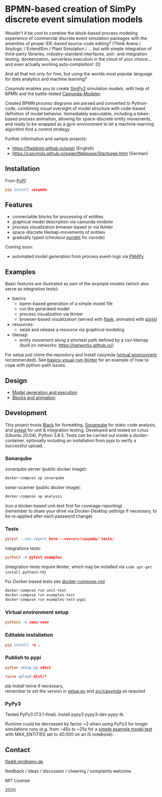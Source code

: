 # BPMN-based creation of SimPy discrete event simulation models

Wouldn't it be _cool_ to combine the block-based process modeling experience of commercial discrete event simulation packages with the amenities of proper IDE-based source-code editing?
(Think Arena / Anylogic / ExtendSim / Plant Simulation / ... but with simple integration of third-party libraries, industry-standard interfaces, unit- and integration testing, dockerization, serverless execution in the cloud of your choice... and even actually working auto-completion! _:D_)

And all that not only for free, but using the worlds most popular language for data analytics and machine learning?

_Casymda_ enables you to create [SimPy3](https://simpy.readthedocs.io/en/latest/) simulation models, with help of BPMN and the battle-tested [Camunda-Modeler](<http://www.bpmn.io>).

Created BPMN process diagrams are parsed and converted to Python-code, combining visual oversight of model structure with code-based definition of model behavior.
Immediately executable, including a token-based process animation, allowing for space-discrete entity movements, and ready to be wrapped as a gym-environment to let a machine-learning algorithm find a control strategy.

Further information and sample projects:

- <https://fladdimir.github.io/post/> (English)
- <https://casymda.github.io/page/Webpage/Startpage.html> (German)

## Installation

From [PyPI](https://pypi.org/project/casymda/):

``` l
pip install casymda
```

## Features

- connectable blocks for processing of entities
- graphical model description via camunda modeler
- process visualization browser-based or via tkinter
- space-discrete tilemap-movements of entities
- gradually typed (checkout [pyright](https://github.com/microsoft/pyright) for vscode)

Coming soon:

- automated model generation from process event-logs via [PM4Py](http://pm4py.org/)

## Examples

Basic features are illustrated as part of the example models (which also serve as integration tests):

- basics:
  - bpmn-based generation of a simple model file
  - run the generated model
  - process visualization via tkinter
  - browser-based visualization (served with [flask](https://palletsprojects.com/p/flask/), animated with [pixijs](https://www.pixijs.com/))
- resources:
  - seize and release a resource via graphical modeling
- tilemap:
  - entity movement along a shortest path defined by a csv-tilemap (built on networkx: <https://networkx.github.io/>)

For setup just clone the repository and install casymda ([virtual environment](https://docs.python.org/3/tutorial/venv.html) recommended). See [basics-visual-run-tkinter](exec/basics/visual_run.py) for an example of how to cope with python-path issues.

## Design

- [Model generation and execution](diagrams/model+execution.pdf)
- [Blocks and animation](diagrams/blocks+animation.pdf)

## Development

This project trusts [Black](https://black.readthedocs.io/en/stable/) for formatting, [Sonarqube](https://www.sonarqube.org/) for static code analysis, and [pytest](https://docs.pytest.org/en/latest/) for unit & integration testing. Developed and tested on Linux (Ubuntu 20.04), Python 3.8.5.
Tests can be carried out inside a docker-container, optionally including an installation from pypi to verify a successful upload.

### Sonarqube

sonarqube server (public docker image):

``` l
docker-compose up sonarqube
```

sonar-scanner (public docker image):

``` l
docker-compose up analysis
```

(run a docker-based unit-test first for coverage-reporting)  
(remember to share your drive via Docker-Desktop settings if necessary, to be re-applied after each password change)

### Tests

``` l
pytest --cov-report term --cov=src/casymda/ tests/
```

integrations tests:

``` l
python3 -m pytest examples
```

(integration-tests require tkinter, which may be installed via `sudo apt-get install python3-tk`)

For Docker-based tests see [docker-compose.yml](docker-compose.yml)

``` l
docker-compose run unit-test
docker-compose run examples-test
docker-compose run examples-test-pypi
```

### Virtual environment setup

``` l
python3 -m venv venv
```

### Editable installation

``` l
pip install -e .
```

### Publish to pypi

``` l
python setup.py sdist

twine upload dist/*
```

pip install twine if necessary,  
remember to set the version in [setup.py](setup.py) and [src/casymda](src/casymda/__init__.py) as required

### PyPy3

Tested PyPy3 (7.3.1-final). Install pypy3 pypy3-dev pypy-tk.

Runtime could be decreased by factor ~2 when using PyPy3 for longer simulations runs (e.g. from ~45s to ~25s for a [simple example model test](examples/basics/model/long_run_bpmn_example_test.py) with MAX_ENTITIES set to 40.000 on an i5 notebook).

## Contact

fladdi.mir@gmx.de

feedback / ideas / discussion / cheering / complaints welcome

MIT License

2020
